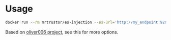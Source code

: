 # Usage

```bash
docker run --rm mrtrustor/es-injection --es-url='http://my_endpoint:9200/' --num_of_replicas=2
```

Based on [oliver006 project](https://github.com/oliver006/elasticsearch-test-data), see this for more options.
